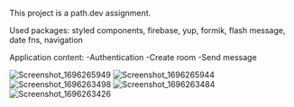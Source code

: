 This project is a path.dev assignment.

Used packages: styled components, firebase, yup, formik, flash message, date fns, navigation

Application content:
-Authentication
-Create room
-Send message

![Screenshot_1696265949](https://github.com/yahyaguz/codetalk/assets/65249820/a0361d2d-a084-409a-a41f-9d914c94c0c2)
![Screenshot_1696265944](https://github.com/yahyaguz/codetalk/assets/65249820/7dd51662-50be-492e-a511-618ad9de9802)
![Screenshot_1696263498](https://github.com/yahyaguz/codetalk/assets/65249820/6f1e5385-fab3-4fce-b8fa-fcbfb100ac47)
![Screenshot_1696263484](https://github.com/yahyaguz/codetalk/assets/65249820/f2cc1da0-9897-41a0-b876-b675aff7815a)
![Screenshot_1696263426](https://github.com/yahyaguz/codetalk/assets/65249820/7a36a188-73ed-4242-8285-9886a8b5f2ab)
